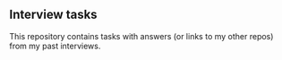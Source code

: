 Interview tasks
--
This repository contains tasks with answers (or links to my other repos) from my past interviews.